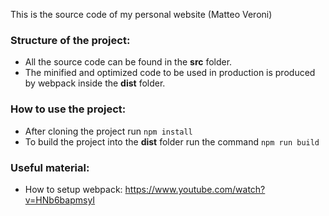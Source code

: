 This is the source code of my personal website (Matteo Veroni)

### Structure of the project:

- All the source code can be found in the **src** folder.
- The minified and optimized code to be used in production is produced by webpack inside the **dist** folder.

### How to use the project:

- After cloning the project run ```npm install```
- To build the project into the **dist** folder run the command ```npm run build```

### Useful material:

- How to setup webpack: https://www.youtube.com/watch?v=HNb6bapmsyI
